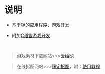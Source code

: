 # 说明
+ 基于Qt的应用程序、[游戏开发](Qt-Cpp-Game)

+ 附加[C语言游戏开发](C-Game)

<br>

> 游戏素材下载网站>>>[爱给网](http://www.aigei.com/)

> 在线抠图网站>>>[稿定抠图](https://www.gaoding.com/koutu)，附：[使用教程](https://www.gaoding.com/help/22)
